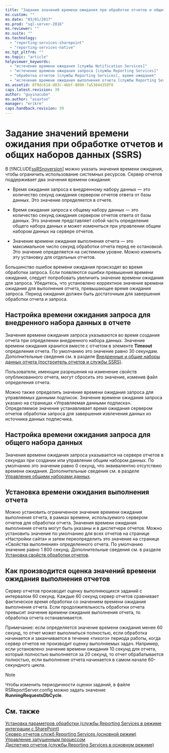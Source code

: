```yaml
---
title: "Задание значений времени ожидания при обработке отчетов и общих наборов данных (SSRS) | Microsoft Docs"
ms.custom: ""
ms.date: "03/01/2017"
ms.prod: "sql-server-2016"
ms.reviewer: ""
ms.suite: ""
ms.technology: 
  - "reporting-services-sharepoint"
  - "reporting-services-native"
ms.tgt_pltfrm: ""
ms.topic: "article"
helpviewer_keywords: 
  - "истечение времени ожидания [службы Notification Services]"
  - "истечение времени ожидания запроса [службы Reporting Services]"
  - "обработка отчетов [службы Reporting Services], время ожидания"
  - "истечение времени ожидания выполнения отчета [службы Reporting Services]"
ms.assetid: 0f9dc61d-d03c-4bbf-8090-7a53844350f8
caps.latest.revision: 39
author: "guyinacube"
ms.author: "asaxton"
manager: "erikre"
caps.handback.revision: 39
---
```

# Задание значений времени ожидания при обработке отчетов и общих наборов данных (SSRS)
  В [!INCLUDE[ssRSnoversion](../../includes/ssrsnoversion-md.md)] можно указать значения времени ожидания, чтобы ограничить использование системных ресурсов. Сервер отчетов поддерживает два значения времени ожидания:  
  
-   Время ожидания запроса к внедренному набору данных — это количество секунд ожидания сервером отчетов ответа от базы данных. Это значение определяется в отчете.  
  
-   Время ожидания запроса к общему набору данных — это количество секунд ожидания сервером отчетов ответа от базы данных. Это значение представляет собой часть определения общего набора данных и может измениться при управлении общим набором данных на сервере отчетов.  
  
-   Значение времени ожидания выполнения отчета — это максимальное число секунд обработки отчета перед ее остановкой. Это значение определяется на системном уровне. Можно изменить эту установку для отдельных отчетов.  
  
 Большинство ошибок времени ожидания происходят во время обработки запроса. Если появляются ошибки превышения времени ожидания, следует попробовать увеличить значение времени ожидания для запроса. Убедитесь, что установлено корректное значение времени ожидания для выполнения отчета, превышающее время ожидания запроса. Период ожидания должен быть достаточным для завершения обработки отчета и запроса.  
  
## Настройка времени ожидания запроса для внедренного набора данных в отчете  
 Значения времени ожидания запроса указываются во время создания отчета при определении внедренного набора данных. Значение времени ожидания хранится вместе с отчетом в элементе **Timeout** определения отчета. По умолчанию это значение равно 30 секундам. Дополнительные сведения см. в разделе [Внедренные и общие наборы данных отчета (построитель отчетов и службы SSRS)](../../reporting-services/report-data/report-embedded-datasets-and-shared-datasets-report-builder-and-ssrs.md).  
  
 Пользователи, имеющие разрешения на изменение свойств опубликованного отчета, могут сбросить это значение, изменив файл определения отчета.  
  
 Можно также определить значение времени ожидания запроса для управляемых данными подписок. Значение времени ожидания запроса указано на страницах «Управляемая данными подписка». Определяемое значение устанавливает время ожидания сервером отчетов обработки запроса для завершения извлечения данных из источника данных подписчика.  
  
## Настройка времени ожидания запроса для общего набора данных  
 Значения времени ожидания запроса указывается на сервере отчетов в секундах при создании или управлении общим набором данных. По умолчанию это значение равно 0 секунд, что эквивалентно отсутствию времени ожидания. Дополнительные сведения см. в разделе [Управление общими наборами данных](../../reporting-services/report-data/manage-shared-datasets.md).  
  
## Установка времени ожидания выполнения отчета  
 Можно установить ограниченное значение времени ожидания выполнения отчета, в рамках времени, используемого сервером отчетов для обработки отчета. Значения времени ожидания выполнения отчета могут быть указаны и в диспетчере отчетов. Можно установить значение по умолчанию для всех отчетов на странице «Настройки сайта» и затем переопределить это значение на странице «Свойства выполнения» определенного отчета. По умолчанию значение равно 1 800 секунд. Дополнительные сведения см. в разделе [Установка свойств обработки отчетов](../../reporting-services/report-server/set-report-processing-properties.md).  
  
## Как производится оценка значений времени ожидания выполнения отчетов  
 Сервер отчетов производит оценку выполняющихся заданий с интервалом 60 секунд. Каждые 60 секунд сервер отчетов сравнивает фактическое время обработки со значением времени ожидания выполнения отчета. Если продолжительность обработки отчета превысит значение времени ожидания выполнения отчета, то обработка отчета останавливается.  
  
 Примечание: если определяется значение времени ожидания менее 60 секунд, то отчет может выполниться полностью, если обработка начинается и заканчивается в течение «тихого» периода работы, когда сервер отчетов не производит оценку выполняемых задач. Например, если установлено значение времени ожидания 10 секунд для отчета, который полностью выполняется за 20 секунд, то отчет обрабатывается полностью, если выполнение отчета начинается в самом начале 60-секундного цикла.  
  
> [!NOTE]  
>  Чтобы изменить периодичности оценки заданий, в файле RSReportServer.config можно задать значение **RunningRequestsDbCycle**.  
  
## См. также  
 [Установка параметров обработки (службы Reporting Services в режиме интеграции с SharePoint)](../../reporting-services/report-server-sharepoint/set-processing-options-reporting-services-in-sharepoint-integrated-mode.md)   
 [Сервер отчетов служб Reporting Services (основной режим)](../../reporting-services/report-server/reporting-services-report-server-native-mode.md)   
 [Управление запущенным процессом](../../reporting-services/subscriptions/manage-a-running-process.md)   
 [Диспетчер отчетов (службы Reporting Services в основном режиме)](../Topic/Report%20Manager%20%20\(SSRS%20Native%20Mode\).md)  
  
  
